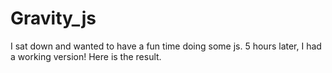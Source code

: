 # Gravity_js
I sat down and wanted to have a fun time doing some js.
5 hours later, I had a working version! 
Here is the result.
